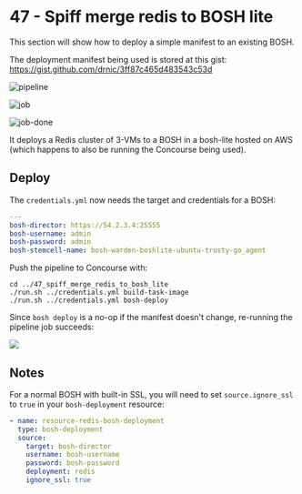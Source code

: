47 - Spiff merge redis to BOSH lite
================

This section will show how to deploy a simple manifest to an existing BOSH.

The deployment manifest being used is stored at this gist: https://gist.github.com/drnic/3ff87c465d483543c53d

![pipeline](http://cl.ly/image/3E2b0I0D3t0Q/pipeline.png)

![job](http://cl.ly/image/3e2f0G1z3n2G/job-deploy__6_-_Concourse.png)

![job-done](http://cl.ly/image/2w0p1c2m2b3Y/job-deploy__6_-_Concourse.png)

It deploys a Redis cluster of 3-VMs to a BOSH in a bosh-lite hosted on AWS (which happens to also be running the Concourse being used).

Deploy
------

The `credentials.yml` now needs the target and credentials for a BOSH:

```yaml
---
bosh-director: https://54.2.3.4:25555
bosh-username: admin
bosh-password: admin
bosh-stemcell-name: bosh-warden-boshlite-ubuntu-trusty-go_agent
```

Push the pipeline to Concourse with:

```
cd ../47_spiff_merge_redis_to_bosh_lite
./run.sh ../credentials.yml build-task-image
./run.sh ../credentials.yml bosh-deploy
```

Since `bosh deploy` is a no-op if the manifest doesn't change, re-running the pipeline job succeeds:

![](http://cl.ly/image/2f0l1W200q3L/bosh-deploy-redis.png)

Notes
-----

For a normal BOSH with built-in SSL, you will need to set `source.ignore_ssl` to `true` in your `bosh-deployment` resource:

```yaml
- name: resource-redis-bosh-deployment
  type: bosh-deployment
  source:
    target: bosh-director
    username: bosh-username
    password: bosh-password
    deployment: redis
    ignore_ssl: true
```
